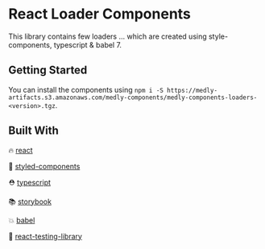 # React Loader Components

This library contains few loaders ... which are created using style-components, typescript & babel 7.

## Getting Started

You can install the components using `npm i -S https://medly-artifacts.s3.amazonaws.com/medly-components/medly-components-loaders-<version>.tgz`.

## Built With

🔥 [react](https://github.com/facebook/react)

💅 [styled-components](https://www.styled-components.com)

⛑ [typescript](https://www.typescriptlang.org/)

📚 [storybook](https://storybook.js.org/)

💥 [babel](https://babeljs.io/)

🐐 [react-testing-library](https://github.com/kentcdodds/react-testing-library)
